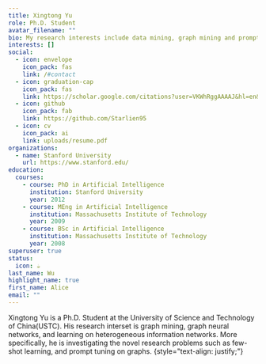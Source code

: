 ```yaml
---
title: Xingtong Yu
role: Ph.D. Student
avatar_filename: ""
bio: My research interests include data mining, graph mining and prompt.
interests: []
social:
  - icon: envelope
    icon_pack: fas
    link: /#contact
  - icon: graduation-cap
    icon_pack: fas
    link: https://scholar.google.com/citations?user=VKWhRggAAAAJ&hl=en&inst=14102473421921925766
  - icon: github
    icon_pack: fab
    link: https://github.com/Starlien95
  - icon: cv
    icon_pack: ai
    link: uploads/resume.pdf
organizations:
  - name: Stanford University
    url: https://www.stanford.edu/
education:
  courses:
    - course: PhD in Artificial Intelligence
      institution: Stanford University
      year: 2012
    - course: MEng in Artificial Intelligence
      institution: Massachusetts Institute of Technology
      year: 2009
    - course: BSc in Artificial Intelligence
      institution: Massachusetts Institute of Technology
      year: 2008
superuser: true
status:
  icon: ☕️
last_name: Wu
highlight_name: true
first_name: Alice
email: ""
---
```

Xingtong Yu is a Ph.D. Student at the University of Science and Technology of China(USTC). His research  interset is graph mining, graph neural networks, and learning on heterogeneous information networks. More specifically,  he is investigating the novel research problems such as few-shot learning, and prompt tuning on graphs.
{style="text-align: justify;"}